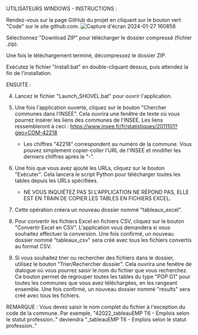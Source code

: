 UTILISATEURS WINDOWS - INSTRUCTIONS :

Rendez-vous sur la page GitHub du projet en cliquant sur le bouton vert "Code" sur le site github.com.
![Capture d'écran 2024-01-27 160858](https://github.com/Alglior/ScrapINSEE_to_csv/assets/135703612/19b13a60-a9e7-4026-95dc-f137e4406995)

Sélectionnez "Download ZIP" pour télécharger le dossier compressé (fichier .zip).

Une fois le téléchargement terminé, décompressez le dossier ZIP.

Exécutez le fichier "Install.bat" en double-cliquant dessus, puis attendez la fin de l'installation.

ENSUITE :

4. Lancez le fichier "Launch_SHOVEL.bat" pour ouvrir l'application.
5. Une fois l'application ouverte, cliquez sur le bouton "Chercher communes dans l'INSEE". Cela ouvrira une fenêtre de texte où vous pourrez insérer les liens des communes de l'INSEE. Les liens ressembleront à ceci : https://www.insee.fr/fr/statistiques/2011101?geo=COM-42218
   - Les chiffres "42218" correspondent au numéro de la commune. Vous pouvez simplement copier-coller l'URL de l'INSEE et modifier les derniers chiffres après le "-".
6. Une fois que vous avez ajouté les URLs, cliquez sur le bouton "Exécuter". Cela lancera le script Python pour télécharger toutes les tables depuis les URLs spécifiées.
   - NE VOUS INQUIÉTEZ PAS SI L'APPLICATION NE RÉPOND PAS, ELLE EST EN TRAIN DE COPIER LES TABLES EN FICHIERS EXCEL.

7. Cette opération créera un nouveau dossier nommé "tableaux_excel".

8. Pour convertir les fichiers Excel en fichiers CSV, cliquez sur le bouton "Convertir Excel en CSV". L'application vous demandera si vous souhaitez effectuer la conversion. Une fois confirmé, un nouveau dossier nommé "tableaux_csv" sera créé avec tous les fichiers convertis au format CSV.

9. Si vous souhaitez trier ou rechercher des fichiers dans le dossier, utilisez le bouton "Trier/Rechercher dossier". Cela ouvrira une fenêtre de dialogue où vous pourrez saisir le nom du fichier que vous recherchez. Ce bouton permet de regrouper toutes les tables du type "POP G1" pour toutes les communes que vous avez téléchargées, en les rangeant ensemble. Une fois confirmé, un nouveau dossier nommé "results" sera créé avec tous les fichiers.

REMARQUE : Vous devez saisir le nom complet du fichier à l'exception du code de la commune. Par exemple, "42022_tableauEMP T6 - Emplois selon le statut profession.." deviendra "_tableauEMP T6 - Emplois selon le statut profession.." 
